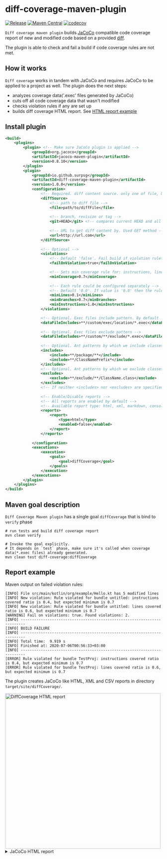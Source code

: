 # diff-coverage-maven-plugin

[![Release](https://github.com/SurpSG/diff-coverage-maven-plugin/actions/workflows/release.yml/badge.svg)](https://github.com/SurpSG/diff-coverage-maven-plugin/actions/workflows/release.yml)
[![Maven Central](https://img.shields.io/maven-central/v/com.github.surpsg/diff-coverage-maven-plugin.svg?label=Maven%20Central)](https://search.maven.org/search?q=g:%22com.github.surpsg%22%20AND%20a:%22diff-coverage-maven-plugin%22)
[![codecov](https://codecov.io/gh/SurpSG/diff-coverage-maven-plugin/branch/master/graph/badge.svg)](https://codecov.io/gh/SurpSG/diff-coverage-maven-plugin)

`Diff coverage maven plugin` builds [JaCoCo](https://github.com/jacoco/jacoco) compatible code coverage report of new and modified code based on a provided [diff](https://en.wikipedia.org/wiki/Diff#Unified_format). 

The plugin is able to check and fail a build if code coverage rules are not met.

## How it works 
`Diff coverage` works in tandem with JaCoCo and requires JaCoCo to be applied to a project as well.
The plugin does the next steps:
* analyzes coverage data('.exec' files generated by JaCoCo)
* cuts off all code coverage data that wasn't modified
* checks violation rules if any are set up
* builds diff coverage HTML report. See [HTML report example](#Report-example)

## Install plugin
```xml
<build>
    <plugins>
        <plugin> <!-- Make sure JaCoCo plugin is applied -->
            <groupId>org.jacoco</groupId>
            <artifactId>jacoco-maven-plugin</artifactId>
            <version>0.8.10</version>
        </plugin>
        <plugin>
            <groupId>io.github.surpsg</groupId>
            <artifactId>diff-coverage-maven-plugin</artifactId>
            <version>1.0.0</version>
            <configuration>
                <!-- Required. diff content source. only one of file, URL or Git is allowed -->
                <diffSource>
                    <!-- path to diff file -->
                    <file>path/to/diffFile</file>
                    
                    <!-- branch, revision or tag -->
                    <git>HEAD</git> <!-- compares current HEAD and all uncommited with this <git> -->
                
                    <!-- URL to get diff content by. Used GET method -->
                    <url>http://url.com</url>
                </diffSource>
                
                <!-- Optional -->
                <violations> 
                    <!-- Default 'false'. Fail build if violation rules weren't met  -->
                    <failOnViolation>true</failOnViolation>

                    <!-- Sets min coverage rule for: instructions, lines, branches -->
                    <minCoverage>0.7</minCoverage>
                    
                    <!-- Each rule could be configured separately -->
                    <!-- Default '0.0'. If value is '0.0' then the rule is disabled -->
                    <minLines>0.1</minLines>
                    <minBranches>0.7</minBranches>
                    <minInstructions>1.0</minInstructions>
                </violations>

                <!-- Optional. Exec files include pattern. By default 'build/jacoco.exec' file is used -->
                <dataFileIncludes>**/custom/exec/location/*.exec</dataFileIncludes>
                
                <!-- Optional. Exec files exclude pattern -->
                <dataFileExcludes>**/custom/**/exclude/*.exec</dataFileExcludes>
                
                <!-- Optional. Ant patterns by which we include classes for coverage report. -->
                <includes>
                    <include>**/package/**</include>
                    <include>**/ClassNamePrefix*</include>
                </includes>
                <!-- Optional. Ant patterns by which we exclude classes from coverage report. -->
                <excludes>
                    <exclude>**/exclude/**/ClassName.class</exclude>
                </excludes>
                <!-- If neither <includes> nor <excludes> are specified then we pass all classes for coverage report -->
                
                <!-- Enable/Disable reports -->
                <!-- All reports are enabled by default -->
                <!-- Available report type: html, xml, markdown, console -->
                <reports>
                    <report>
                        <type>html</type>
                        <enabled>false</enabled>
                    </report>
                </reports>
                
            </configuration>
            <executions>
                <execution>
                    <goals>
                        <goal>diffCoverage</goal>
                    </goals>
                </execution>
            </executions>
        </plugin>
    </plugins>
</build>
```

## Maven goal description 
`Diff Coverage Maven plugin` has a single goal `diffCoverage` that is bind to `verify` phase 
```shell script
# run tests and build diff coverage report
mvn clean verify

# Invoke the goal explicitly.
# It depends on `test` phase, make sure it's called when coverage data(*.exec files) already generated.  
mvn clean test diff-coverage:diffCoverage
```

## Report example
Maven output on failed violation rules:
```
[INFO] File src/main/kotlin/org/example/Hello.kt has 5 modified lines
[INFO] New violation: Rule violated for bundle untitled: instructions covered ratio is 0.4, but expected minimum is 0.7
[INFO] New violation: Rule violated for bundle untitled: lines covered ratio is 0.6, but expected minimum is 0.7
[WARNING] Fail on violations: true. Found violations: 2.
[INFO] ------------------------------------------------------------------------
[INFO] BUILD FAILURE
[INFO] ------------------------------------------------------------------------
[INFO] Total time:  9.919 s
[INFO] Finished at: 2020-07-06T00:56:33+03:00
[INFO] ------------------------------------------------------------------------
[ERROR] Rule violated for bundle TestProj: instructions covered ratio is 0.4, but expected minimum is 0.7
[ERROR] Rule violated for bundle TestProj: lines covered ratio is 0.6, but expected minimum is 0.7
```
The plugin creates JaCoCo like HTML, XML and CSV reports in directory `target/site/diffCoverage/`.

<img src="https://user-images.githubusercontent.com/8483470/86543421-fba86100-bf26-11ea-9549-98f801d0f2b9.png" width=500  alt="DiffCoverage HTML report"/>

<details>
  <summary>JaCoCo HTML report</summary> 
  <img src="https://user-images.githubusercontent.com/8483470/86543419-f3502600-bf26-11ea-873d-303c3a9d06dc.png" width=500 alt="JaCoCo HTML report"/>        
</details>
